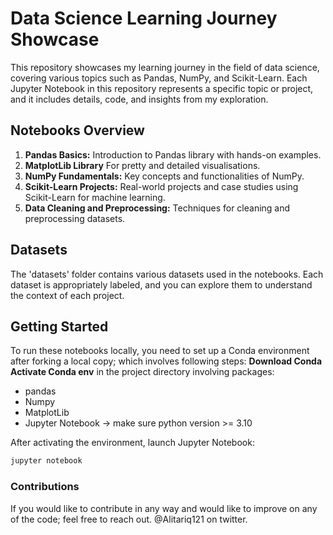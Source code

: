 # Data Science Learning Journey Showcase

This repository showcases my learning journey in the field of data science, covering various topics such as Pandas, NumPy, and Scikit-Learn. Each Jupyter Notebook in this repository represents a specific topic or project, and it includes details, code, and insights from my exploration.

## Notebooks Overview

1. **Pandas Basics:** Introduction to Pandas library with hands-on examples.
2. **MatplotLib Library** For pretty and detailed visualisations.
3. **NumPy Fundamentals:** Key concepts and functionalities of NumPy.
4. **Scikit-Learn Projects:** Real-world projects and case studies using Scikit-Learn for machine learning.
5. **Data Cleaning and Preprocessing:** Techniques for cleaning and preprocessing datasets.

## Datasets

The 'datasets' folder contains various datasets used in the notebooks. Each dataset is appropriately labeled, and you can explore them to understand the context of each project.

## Getting Started

To run these notebooks locally, you need to set up a Conda environment after forking a local copy; which involves following steps:
 **Download Conda**
 **Activate Conda env** in the project directory involving packages: 
 * pandas
 * Numpy
 * MatplotLib
 * Jupyter Notebook -> make sure python version >= 3.10



After activating the environment, launch Jupyter Notebook:
```bash
jupyter notebook
```
### Contributions
If you would like to contribute in any way and would like to improve on any of the code; feel free to reach out. @Alitariq121 on twitter.

